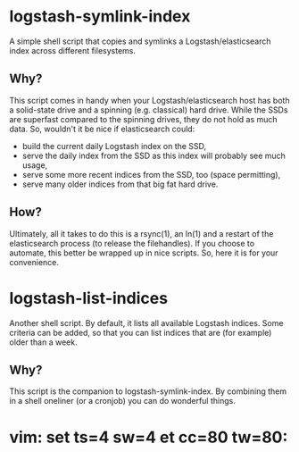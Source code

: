 logstash-symlink-index
======================

A simple shell script that copies and symlinks a Logstash/elasticsearch index
across different filesystems.

Why?
----
This script comes in handy when your Logstash/elasticsearch host has both a
solid-state drive and a spinning (e.g. classical) hard drive. While the SSDs are
superfast compared to the spinning drives, they do not hold as much data. So,
wouldn't it be nice if elasticsearch could:

* build the current daily Logstash index on the SSD,
* serve the daily index from the SSD as this index will probably see much
usage,
* serve some more recent indices from the SSD, too (space permitting),
* serve many older indices from that big fat hard drive.

How?
----
Ultimately, all it takes to do this is a rsync(1), an ln(1) and a restart of the
elasticsearch process (to release the filehandles). If you choose to automate,
this better be wrapped up in nice scripts. So, here it is for your convenience.

logstash-list-indices
=====================

Another shell script. By default, it lists all available Logstash indices. Some
criteria can be added, so that you can list indices that are (for example) older
than a week.

Why?
----
This script is the companion to logstash-symlink-index. By combining them in a 
shell oneliner (or a cronjob) you can do wonderful things.

# vim: set ts=4 sw=4 et cc=80 tw=80:
